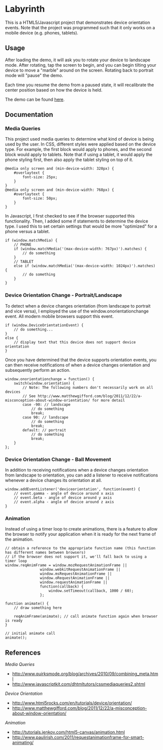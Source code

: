 Labyrinth
==============
This is a HTML5/Javascript project that demonstrates device orientation events. Note that the project was programmed such that it only works on a mobile device (e.g. phones, tablets).

## Usage
After loading the demo, it will ask you to rotate your device to landscape mode. After rotating, tap the screen to begin, and you can begin tilting your device to move a "marble" around on the screen. Rotating back to portrait mode will "pause" the demo.

Each time you resume the demo from a paused state, it will recalibrate the center position based on how the device is held.

The demo can be found [here](http://mycowsworld.com/code/Labyrinth/).

## Documentation
### Media Queries
This project used media queries to determine what kind of device is being used by the user. In CSS, different styles were applied based on the device type. For example, the first block would apply to phones, and the second block would apply to tablets. Note that if using a tablet, it would apply the phone styling first, then also apply the tablet styling on top of it.
```
@media only screen and (min-device-width: 320px) {
	#overlaytext {
		font-size: 25px;
	}
}
@media only screen and (min-device-width: 768px) {
	#overlaytext {
		font-size: 50px;
	}
}
```

In Javascript, I first checked to see if the browser supported this functionality. Then, I added some if statements to determine the device type. I used this to set certain settings that would be more "optimized" for a phone versus a tablet.
```
if (window.matchMedia) {
	// PHONE
	if (window.matchMedia('(max-device-width: 767px)').matches) {
		// do something
	}
	// TABLET
	else if (window.matchMedia('(max-device-width: 1024px)').matches) {
		// do something
	}
}
```

### Device Orientation Change - Portrait/Landscape
To detect when a device changes orientation (from landscape to portrait and vice versa), I employed the use of the window.onorientationchange event. All modern mobile browsers support this event.
```
if (window.DeviceOrientationEvent) {
    // do something...
}
else {
    // display text that this device does not support device orientation
}
```
Once you have determined that the device supports orientation events, you can then receive notifications of when a device changes orientation and subsequently perform an action.
```
window.onorientationchange = function() {
	switch(window.orientation) {
	    // Note: The following numbers don't necessarily work on all devices
	    // See http://www.matthewgifford.com/blog/2011/12/22/a-misconception-about-window-orientation/ for more detail
  		case -90: // landscape
  		    // do something
  			break;
 		case 90: // landscape
 		    // do something
    		break;
  		default: // portrait
  		    // do something
    		break;
	}
};
```

### Device Orientation Change - Ball Movement
In addition to receiving notifications when a device changes orientation from landscape to orientation, you can add a listener to receive notifications whenever a device changes its orientation at all.
```
window.addEventListener('deviceorientation', function(event) {
    // event.gamma - angle of device around x axis
    // event.beta - angle of device around y axis
    // event.alpha - angle of device around z axis
}
```

### Animation
Instead of using a timer loop to create animations, there is a feature to allow the browser to notify your application when it is ready for the next frame of the animation.
```
// obtain a reference to the appropriate function name (this function has different names between browsers)
// if the browser does not support it, we'll fall back to using a timer loop
window.reqAnimFrame = window.mozRequestAnimationFrame ||
                window.webkitRequestAnimationFrame ||
                window.msRequestAnimationFrame ||
                window.oRequestAnimationFrame ||
                window.requestAnimationFrame ||
                function(callback) {
          			window.setTimeout(callback, 1000 / 60);
        		};

function animate() {
    // draw something here

    reqAnimFrame(animate); // call animate function again when browser is ready
}

// initial animate call
animate();
```


## References
<i>Media Queries</i>
- http://www.quirksmode.org/blog/archives/2010/09/combining_meta.html
- http://www.javascriptkit.com/dhtmltutors/cssmediaqueries2.shtml

<i>Device Orientation</i>
- http://www.html5rocks.com/en/tutorials/device/orientation/
- http://www.matthewgifford.com/blog/2011/12/22/a-misconception-about-window-orientation/

<i>Animation</i>
- http://tutorials.jenkov.com/html5-canvas/animation.html
- http://www.paulirish.com/2011/requestanimationframe-for-smart-animating/
